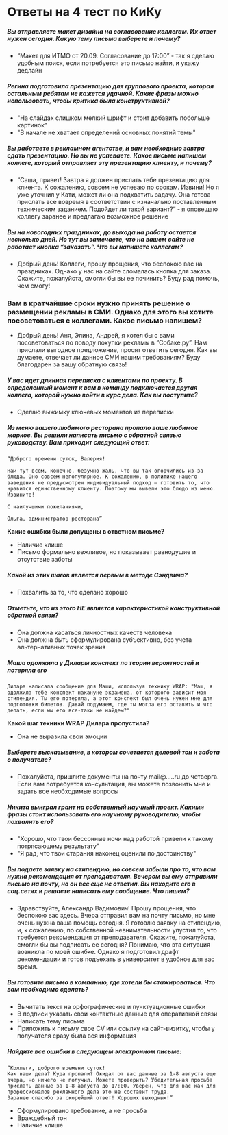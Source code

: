 # Ответы на 4 тест по КиКу

##### Вы отправляете макет дизайна на согласование коллегам. Их ответ нужен сегодня. Какую тему письма выберете и почему?
* “Макет для ИТМО от 20.09. Согласование до 17:00” - так я сделаю удобным поиск, если потребуется это письмо найти, и укажу дедлайн

##### Регина подготовила презентацию для группового проекта, которая остальным ребятам не кажется удачной. Какие фразы можно использовать, чтобы критика была конструктивной?
* "На слайдах слишком мелкий  шрифт и стоит добавить побольше картинок"
* "В начале не хватает определений основных понятий темы"

##### Вы работаете в рекламном агентстве, и вам необходимо завтра сдать презентацию. Но вы не успеваете. Какое письме напишем коллеге, который отправляет эту презентацию клиенту, и почему?
*  “Саша, привет! Завтра я должен прислать тебе презентацию для клиента. К сожалению, совсем не успеваю по срокам. Извини! Но я уже уточнил у Кати, может ли она подхватить задачу. Она готова прислать все вовремя в соответствии с изначально поставленным техническим заданием. Подойдет ли такой вариант?” - я оповещаю коллегу заранее и предлагаю возможное решение

##### Вы на новогодних праздниках, до выхода на работу остается несколько дней. Но тут вы замечаете, что на вашем сайте не работает кнопка “заказать”. Что вы напишете коллегам?
* Добрый день! Коллеги, прошу прощения, что беспокою вас на праздниках. Однако у нас на сайте сломалась кнопка для заказа. Скажите, пожалуйста, смогли бы вы ее починить? Буду рад помочь, чем смогу!

### Вам в кратчайшие сроки нужно принять решение о размещении рекламы в СМИ. Однако для этого вы хотите посоветоваться с коллегами. Какое письмо напишем?
* Добрый день! Аня, Элина, Андрей, я хотел бы с вами посоветоваться по поводу покупки рекламы в “Собаке.ру”. Нам прислали выгодное предложение, просят ответить сегодня. Как вы думаете, отвечает ли данное СМИ нашим требованиям? Буду благодарен за вашу обратную связь!

##### У вас идет длинная переписка с клиентами по проекту. В определенный момент к вам в команду подключается другая коллега, которой нужно войти в курс дела. Как вы поступите?
* Сделаю выжимку ключевых моментов из переписки

##### Из меню вашего любимого ресторана пропало ваше любимое жаркое. Вы решили написать письмо с обратной связью руководству. Вам приходит следующий ответ:
```
“Доброго времени суток, Валерия!

Нам тут всем, конечно, безумно жаль, что вы так огорчились из-за блюда. Оно совсем непопулярное. К сожалению, в политике нашего заведения не предусмотрен индивидуальный подход — готовить то, что нравится единственному клиенту. Поэтому мы вывели это блюдо из меню. Извините!

С наилучшими пожеланиями,

Ольга, администратор ресторана”
```
**Какие ошибки были допущены в ответном письме?**

* Наличие клише
* Письмо формально вежливое, но показывает равнодушие и отсутствие заботы

##### Какой из этих шагов является первым в методе Сэндвича?
* Похвалить за то, что сделано хорошо

##### Отметьте, что из этого НЕ является характеристикой конструктивной обратной связи?
* Она должна касаться личностных качеств человека
* Она должна быть сформулирована субъективно, без учета альтернативных точек зрения

##### Маша одолжила у Дилары конспект по теории вероятностей и потеряла его
```
Дилара написала сообщение для Маши, используя технику WRAP: "Маш, я одолжила тебе конспект накануне экзамена, от которого зависит моя стипендия. Ты его потеряла, а этот конспект был очень нужен мне для подготовки билетов. Давай подумаем, где ты могла его оставить и что делать, если мы его все-таки не найдем?"
```
**Какой шаг техники WRAP Дилара пропустила?**

* Она не выразила свои эмоции

##### Выберете высказывание, в котором сочетается деловой тон и забота о получателе?
* Пожалуйста, пришлите документы на почту mail@.....ru до четверга. Если вам потребуется консультация, вы можете позвонить мне и задать все необходимые вопросы

##### Никита выиграл грант на собственный научный проект. Какими фразы стоит использовать его научному руководителю, чтобы похвалить его?
* "Хорошо, что твои бессонные ночи над работой привели к такому потрясающему результату"
* "Я рад, что твои старания наконец оценили по достоинству"

##### Вы подаете заявку на стипендию, но совсем забыли про то, что вам нужна рекомендация от преподавателя. Вечером вы ему отправили письмо на почту, но он все еще не ответил. Вы находите его в соц.сетях и решаете написать ему сообщение. Что пишем?
* Здравствуйте, Александр Вадимович! Прошу прощения, что беспокою вас здесь. Вчера отправил вам на почту письмо, но мне очень нужна ваша помощь сегодня. Я готовлю заявку на стипендию, и, к сожалению, по собственной невнимательности упустил то, что требуется рекомендация от преподавателя. Скажите, пожалуйста, смогли бы вы подписать ее сегодня? Понимаю, что эта ситуация возникла по моей ошибке. Однако я подготовил драфт рекомендации и готов подъехать в университет в удобное для вас время.

##### Вы готовите письмо в компанию, где хотели бы стажироваться. Что вам необходимо сделать?
* Вычитать текст на орфографические и пунктуационные ошибки
* В подписи указать свои контактные данные для оперативной связи
* Написать тему письма
* Приложить к письму свое CV или ссылку на сайт-визитку, чтобы у получателя сразу была вся информация

##### Найдите все ошибки в следующем электронном письме:
```
“Коллеги, доброго времени суток!
Как ваши дела? Куда пропали? Ожидал от вас данные за 1-8 августа еще вчера, но ничего не получил. Можете проверить? Убедительная просьба прислать данные за 1-8 августа до 17:00. Уверен, что для вас как для профессионалов рекламного дела это не составит труда. 
Заранее спасибо за скорейший ответ! Хороших выходных!”
```

* Сформулировано требование, а не просьба
* Враждебный тон
* Наличие клише

